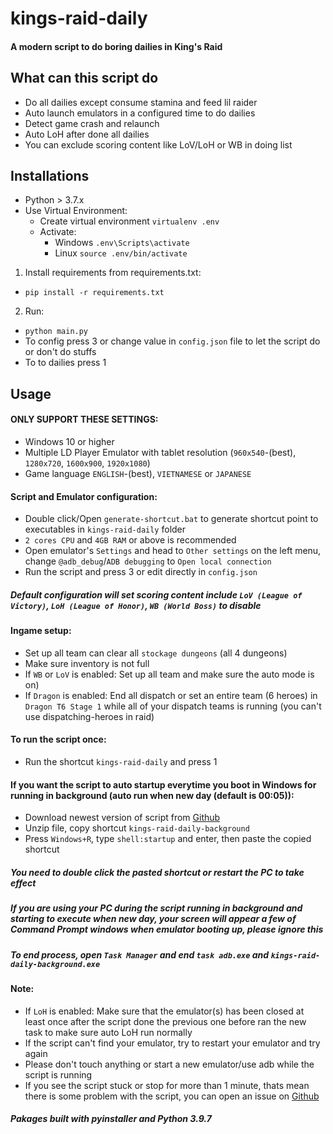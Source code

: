 # kings-raid-daily
#### A modern script to do boring dailies in King's Raid

## What can this script do
- Do all dailies except consume stamina and feed lil raider
- Auto launch emulators in a configured time to do dailies
- Detect game crash and relaunch
- Auto LoH after done all dailies
- You can exclude scoring content like LoV/LoH or WB in doing list

## Installations
* Python > 3.7.x
* Use Virtual Environment:
    * Create virtual environment `virtualenv .env`
    * Activate:
        - Windows `.env\Scripts\activate`
        - Linux `source .env/bin/activate`
1. Install requirements from requirements.txt:
  * `pip install -r requirements.txt`
2. Run:
  * `python main.py`
  * To config press 3 or change value in `config.json` file to let the script do or don't do stuffs
  * To to dailies press 1

## Usage
#### ONLY SUPPORT THESE SETTINGS:
- Windows 10 or higher
- Multiple LD Player Emulator with tablet resolution (`960x540`-(best), `1280x720`, `1600x900`, `1920x1080`)
- Game language `ENGLISH`-(best), `VIETNAMESE` or `JAPANESE`

#### Script and Emulator configuration:
- Double click/Open `generate-shortcut.bat` to generate shortcut point to executables in `kings-raid-daily` folder
- `2 cores CPU` and `4GB RAM` or above is recommended
- Open emulator's `Settings` and head to `Other settings` on the left menu, change `@adb_debug`/`ADB debugging` to `Open local connection`
- Run the script and press 3 or edit directly in `config.json`
##### Default configuration will set scoring content include `LoV (League of Victory)`, `LoH (League of Honor)`, `WB (World Boss)` to disable

#### Ingame setup:
- Set up all team can clear all `stockage dungeons` (all 4 dungeons)
- Make sure inventory is not full
- If `WB` or `LoV` is enabled: Set up all team and make sure the auto mode is on)
- If `Dragon` is enabled: End all dispatch or set an entire team (6 heroes) in `Dragon T6 Stage 1` while all of your dispatch teams is running (you can't use dispatching-heroes in raid)

#### To run the script once:
- Run the shortcut `kings-raid-daily` and press 1

#### If you want the script to auto startup everytime you boot in Windows for running in background (auto run when new day (default is 00:05)):
- Download newest version of script from [Github](https://github.com/faber6/kings-raid-daily/releases)
- Unzip file, copy shortcut `kings-raid-daily-background`
- Press `Windows+R`, type `shell:startup` and enter, then paste the copied shortcut
##### You need to double click the pasted shortcut or restart the PC to take effect
##### If you are using your PC during the script running in background and starting to execute when new day, your screen will appear a few of Command Prompt windows when emulator booting up, please ignore this
##### To end process, open `Task Manager` and end `task adb.exe` and `kings-raid-daily-background.exe`

#### Note:
- If `LoH` is enabled: Make sure that the emulator(s) has been closed at least once after the script done the previous one before ran the new task to make sure auto LoH run normally
- If the script can't find your emulator, try to restart your emulator and try again
- Please don't touch anything or start a new emulator/use adb while the script is running
- If you see the script stuck or stop for more than 1 minute, thats mean there is some problem with the script, you can open an issue on [Github](https://github.com/faber6/kings-raid-daily)

##### Pakages built with pyinstaller and Python 3.9.7
